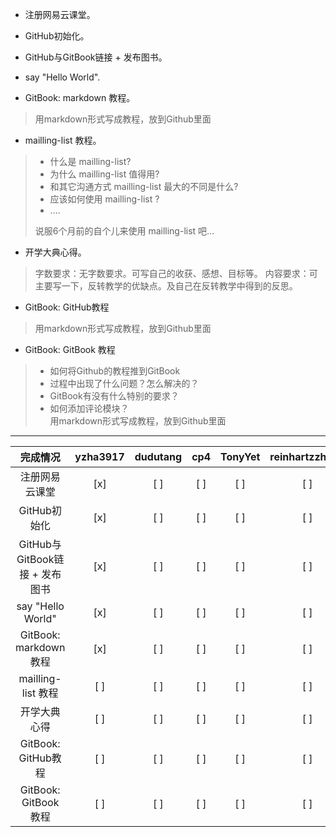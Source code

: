 

- 注册网易云课堂。  

- GitHub初始化。  

- GitHub与GitBook链接 + 发布图书。 

- say "Hello World".  

- GitBook: markdown 教程。
>用markdown形式写成教程，放到Github里面

- mailling-list 教程。
> - 什么是 mailling-list?
> - 为什么 mailling-list 值得用?
>- 和其它沟通方式 mailling-list 最大的不同是什么?
>- 应该如何使用 mailling-list ?
>- ....
>
>说服6个月前的自个儿来使用 mailling-list 吧...

- 开学大典心得。  
>字数要求：无字数要求。可写自己的收获、感想、目标等。
>内容要求：可主要写一下，反转教学的优缺点。及自己在反转教学中得到的反思。

- GitBook: GitHub教程
>用markdown形式写成教程，放到Github里面

- GitBook: GitBook 教程
> - 如何将Github的教程推到GitBook  
> - 过程中出现了什么问题？怎么解决的？  
> - GitBook有没有什么特别的要求？  
> - 如何添加评论模块？  
> 用markdown形式写成教程，放到Github里面  

------

完成情况 | yzha3917 | dudutang | cp4 | TonyYet | reinhartzzhang | xiaokechenchen | zxcbbn
:-----:|:-----:|:-----:|:-----:|:----:|:-----:|:-----:|:------:
注册网易云课堂 | [x] | [ ] | [ ] | [ ] | [ ] | [ ] | [ ] 
GitHub初始化 | [x] | [ ] | [ ] | [ ] | [ ] | [ ] | [ ] 
GitHub与GitBook链接 + 发布图书 | [x] | [ ] | [ ] | [ ] | [ ] | [ ] | [ ] 
say "Hello World" | [x] | [ ] | [ ] | [ ] | [ ] | [ ] | [ ] 
GitBook: markdown 教程 | [x] | [ ] | [ ] | [ ] | [ ] | [ ] | [ ] 
mailling-list 教程 | [ ] | [ ] | [ ] | [ ] | [ ] | [ ] | [ ] 
开学大典心得 | [ ] | [ ] | [ ] | [ ] | [ ] | [ ] | [ ] 
GitBook: GitHub教程 | [ ] | [ ] | [ ] | [ ] | [ ] | [ ] | [ ] 
GitBook: GitBook 教程 | [ ] | [ ] | [ ] | [ ] | [ ] | [ ] | [ ] 